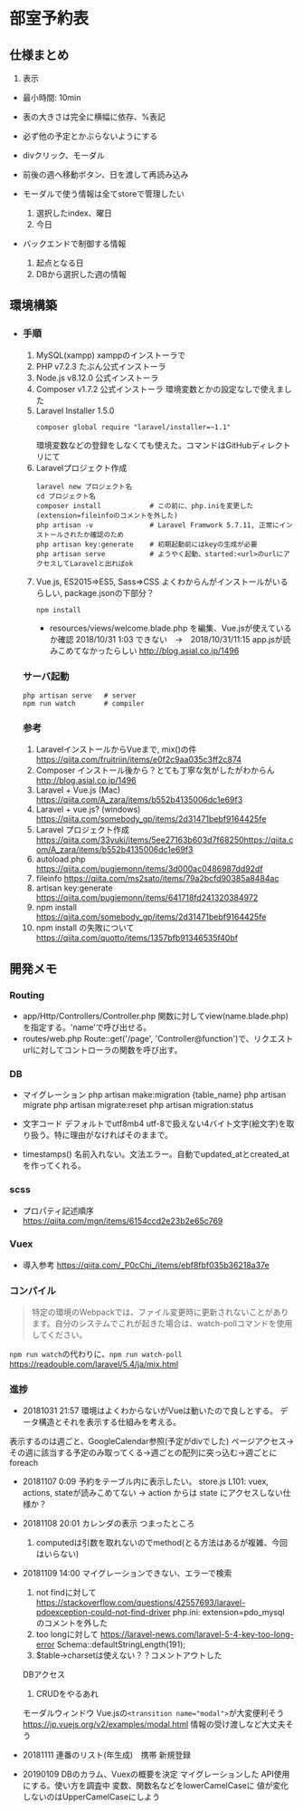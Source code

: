 # 部室予約表

## 仕様まとめ
1. 表示
* 最小時間: 10min
* 表の大きさは完全に横幅に依存、%表記
* 必ず他の予定とかぶらないようにする
* divクリック、モーダル
* 前後の週へ移動ボタン、日を渡して再読み込み

* モーダルで使う情報は全てstoreで管理したい
    1. 選択したindex、曜日
    1. 今日
* バックエンドで制御する情報
    1. 起点となる日
    1. DBから選択した週の情報

## 環境構築
* 
    ### 手順
    1. MySQL(xampp)
        xamppのインストーラで
    1. PHP v7.2.3
        たぶん公式インストーラ
    1. Node.js v8.12.0
        公式インストーラ
    1. Composer v1.7.2
        公式インストーラ
        環境変数とかの設定なしで使えました
    1. Laravel Installer 1.5.0
        ```
        composer global require "laravel/installer=~1.1"
        ```
        環境変数などの登録をしなくても使えた。コマンドはGitHubディレクトリにて
    1. Laravelプロジェクト作成
        ```
        laravel new プロジェクト名
        cd プロジェクト名
        composer install            # この前に、php.iniを変更した(extension=fileinfoのコメントを外した)
        php artisan -v              # Laravel Framwork 5.7.11, 正常にインストールされたか確認のため
        php artisan key:generate    # 初期起動前にはkeyの生成が必要
        php artisan serve           # ようやく起動、started:<url>のurlにアクセスしてLaravelと出ればok
        ```
    1. Vue.js, ES2015=>ES5, Sass=>CSS
        よくわからんがインストールがいるらしい, package.jsonの下部分？
        ```
        npm install
        ```
        * resources/views/welcome.blade.php を編集、Vue.jsが使えているか確認
        2018/10/31 1:03 できない　->　2018/10/31/11:15 app.jsが読みこめてなかったらしい
        http://blog.asial.co.jp/1496


    ### サーバ起動
    ```
    php artisan serve   # server
    npm run watch       # compiler
    ```

    ### 参考
    1. LaravelインストールからVueまで, mix()の件
    https://qiita.com/fruitriin/items/e0f2c9aa035c3ff2c874
    1. Composer インストール後から？とても丁寧な気がしたがわからん
    http://blog.asial.co.jp/1496
    1. Laravel + Vue.js (Mac)
    https://qiita.com/A_zara/items/b552b4135006dc1e69f3
    1. Laravel + vue.js? (windows)
    https://qiita.com/somebody_gp/items/2d31471bebf9164425fe
    1. Laravel プロジェクト作成
    https://qiita.com/33yuki/items/5ee27163b603d7f68250https://qiita.com/A_zara/items/b552b4135006dc1e69f3
    1. autoload.php
    https://qiita.com/pugiemonn/items/3d000ac0486987dd92df
    1. fileinfo
    https://qiita.com/ms2sato/items/79a2bcfd90385a8484ac
    1. artisan key:generate
    https://qiita.com/pugiemonn/items/641718fd241320384972
    1. npm install
    https://qiita.com/somebody_gp/items/2d31471bebf9164425fe
    1. npm install の失敗について
    https://qiita.com/quotto/items/1357bfb91346535f40bf


## 開発メモ
### Routing
* app/Http/Controllers/Controller.php
関数に対してview(name.blade.php)を指定する。'name'で呼び出せる。
* routes/web.php
Route::get('/page', 'Controller@function')で、リクエストurlに対してコントローラの関数を呼び出す。

### DB
* マイグレーション
php artisan make:migration {table_name}
php artisan migrate
php artisan migrate:reset
php artisan migration:status

* 文字コード
デフォルトでutf8mb4
utf-8で扱えない4バイト文字(絵文字)を取り扱う。特に理由がなければそのままで。

* timestamps()
名前入れない。文法エラー。自動でupdated_atとcreated_atを作ってくれる。

### scss
* プロパティ記述順序
https://qiita.com/mgn/items/6154ccd2e23b2e65c769

### Vuex
* 導入参考
https://qiita.com/_P0cChi_/items/ebf8fbf035b36218a37e

### コンパイル
> 特定の環境のWebpackでは、ファイル変更時に更新されないことがあります。自分のシステムでこれが起きた場合は、watch-pollコマンドを使用してください。

``` npm run watch ```の代わりに、``` npm run watch-poll ```
https://readouble.com/laravel/5.4/ja/mix.html

### 進捗
* 20181031 21:57
環境はよくわからないがVueは動いたので良しとする。
データ構造とそれを表示する仕組みを考える。

表示するのは週ごと、GoogleCalendar参照(予定がdivでした)
ページアクセス->その週に該当する予定のみ取ってくる->週ごとの配列に突っ込む->週ごとにforeach

* 20181107 0:09
予約をテーブル内に表示したい。
store.js L101: vuex, actions, stateが読みこめてない
-> action からは state にアクセスしない仕様か？

* 20181108 20:01
    カレンダの表示
    つまったところ
    1. computedは引数を取れないのでmethod(とる方法はあるが複雑、今回はいらない)

* 20181109 14:00
    マイグレーションできない、エラーで検索
    1. not findに対して
        https://stackoverflow.com/questions/42557693/laravel-pdoexception-could-not-find-driver
        php.ini:
        extension=pdo_mysql のコメントを外した
    1. too longに対して
        https://laravel-news.com/laravel-5-4-key-too-long-error
        Schema::defaultStringLength(191);
    1. $table->charsetは使えない？？コメントアウトした

    DBアクセス
    1. CRUDをやるあれ

    モーダルウィンドウ
    Vue.jsの```<transition name="modal">```が大変便利そう
    https://jp.vuejs.org/v2/examples/modal.html
    情報の受け渡しなど大丈夫そう

* 20181111
連番のリスト(年生成)　携帯
新規登録

* 20190109
DBのカラム、Vuexの概要を決定
マイグレーションした
API使用にする。使い方を調査中
変数、関数名などをlowerCamelCaseに
値が変化しないのはUpperCamelCaseにしよう
